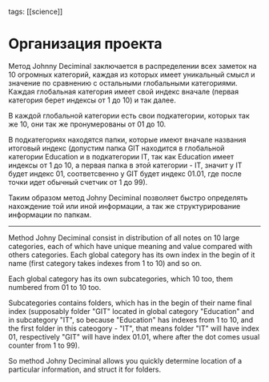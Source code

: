 tags: [[science]]

# Организация проекта

Метод Johnny Deciminal заключается в распределении всех заметок на 10 огромных категорий, каждая из которых имеет уникальный смысл и значение по сравнению с остальными глобальными категориями. Каждая глобальная категория имеет свой индекс вначале (первая категория берет индексы от 1 до 10) и так далее.

В каждой глобальной категории есть свои подкатегории, которых так же 10, они так  же пронумерованы от 01 до 10. 

В подкатегориях находятся папки, которые имеют вначале названия итоговый индекс (допустим папка GIT находится в глобальной категории Education и в подкатегории IT, так как Education имеет индексы от 1 до 10, а первая папка в этой категории - IT, значит у IT будет индекс 01, соответсвенно у GIT будет индекс 01.01, где после точки идет обычный счетчик от 1 до 99). 

Таким образом метод Johny Deciminal позволяет быстро определять нахождение той или иной информации, а так же структурирование информации по папкам.

<hr>

Method Johny Deciminal consist in distribution of all notes on 10 large categories, each of which have unique meaning and value compared with others categories. Each global category has its own index in the begin of it name (first category takes indexes from 1 to 10) and so on.

Each global category has its own subcategories, which 10 too, them numbered from 01 to 10 too. 

Subcategories contains folders, which has in the begin of their name final index (supposably folder "GIT" located in global category "Education" and in subcategory "IT", so because "Education" has indexes from 1 to 10, and the first folder in this cateogory - "IT", that means folder "IT" will have index 01, respectively "GIT" will have index 01.01, where after the dot comes usual counter from 1 to 99).

So method Johny Deciminal allows you quickly determine location of a particular information, and struct it for folders.
